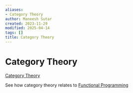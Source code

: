 ```yaml
---
aliases:
- Category Theory
author: Maneesh Sutar
created: 2023-11-29
modified: 2025-04-14
tags: []
title: Category Theory
---
```


# Category Theory

[Category Theory](https://en.wikipedia.org/wiki/Category_theory)

See how category theory relates to [Functional Programming](functional_programming.md)
